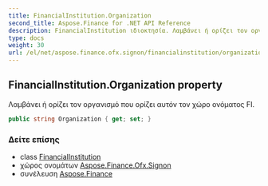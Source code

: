 ```yaml
---
title: FinancialInstitution.Organization
second_title: Aspose.Finance for .NET API Reference
description: FinancialInstitution ιδιοκτησία. Λαμβάνει ή ορίζει τον οργανισμό που ορίζει αυτόν τον χώρο ονόματος FI.
type: docs
weight: 30
url: /el/net/aspose.finance.ofx.signon/financialinstitution/organization/
---
```

## FinancialInstitution.Organization property

Λαμβάνει ή ορίζει τον οργανισμό που ορίζει αυτόν τον χώρο ονόματος FI.

```csharp
public string Organization { get; set; }
```

### Δείτε επίσης

* class [FinancialInstitution](../)
* χώρος ονομάτων [Aspose.Finance.Ofx.Signon](../../financialinstitution/)
* συνέλευση [Aspose.Finance](../../../)


